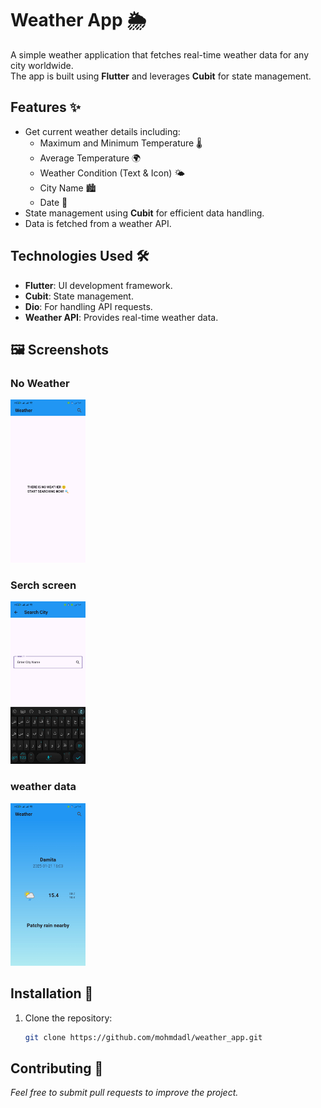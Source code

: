 # Weather App 🌦️

A simple weather application that fetches real-time weather data for any city worldwide.  
The app is built using **Flutter** and leverages **Cubit** for state management.

## Features ✨

- Get current weather details including:
  - Maximum and Minimum Temperature 🌡️
  - Average Temperature 🌍
  - Weather Condition (Text & Icon) 🌤️
  - City Name 🏙️
  - Date 📅
- State management using **Cubit** for efficient data handling.
- Data is fetched from a weather API.

## Technologies Used 🛠️

- **Flutter**: UI development framework.
- **Cubit**: State management.
- **Dio**: For handling API requests.
- **Weather API**: Provides real-time weather data.

## 🖼️ Screenshots


### No Weather
<img src="sceenshots\noWeather.jpg" alt="HomeScreen Section" width="120"/> 


### Serch screen
<img src="sceenshots\searchScreen.jpg" alt="Colors Section" width="120"/> 


### weather data
<img src="sceenshots\weatherData.jpg" alt="Colors Section" width="120"/>



## Installation 🚀

1. Clone the repository:
   ```bash
   git clone https://github.com/mohmdadl/weather_app.git

## Contributing 🤝
*Feel free to submit pull requests to improve the project.*
